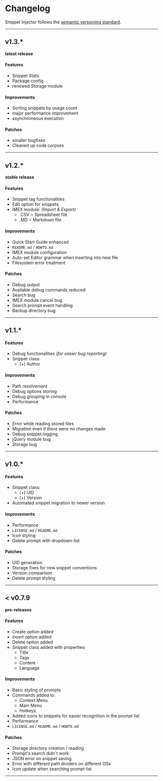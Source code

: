 # Changelog
Snippet Injector follows the [semantic versioning standard](https://docs.npmjs.com/getting-started/semantic-versioning).

-----------

## v1.3.*
**latest release**

#### Features
- Snippet Stats
- Package config
- renewed Storage module

#### Improvements
- Sorting snippets by usage count
- major performance improvement
- asynchroneous execution

#### Patches
- smaller bugfixes
- Cleaned up code corpses


---

## v1.2.*
**stable release**

#### Features
- Snippet tag functionalities
- Edit option for snippets
- IMEX module: *(Import & Export)*
  - .CSV ~ Spreadsheet file
  - .MD ~ Markdown file

#### Improvements
- Quick Start Guide enhanced
- `README.md` / `HOWTO.md`
- IMEX module configuration
- Auto-set Editor grammar when inserting into new file
- Filesystem error treatment

#### Patches
- Debug output
- Available debug commands reduced
- Search bug
- IMEX module cancel bug
- Search prompt event handling
- Backup directory bug


---

## v1.1.*

#### Features
- Debug functionalities *(for easier bug reporting)*
- Snippet class:
  - (+) Author

#### Improvements
- Path resolvement
- Debug options storing
- Debug grouping in console
- Performance

#### Patches
- Error while reading stored files
- Migration even if there were no changes made
- Debug snippet logging
- jQuery module bug
- Storage bug


---

## v1.0.*

#### Features
- Snippet class:
  - (+) UID
  - (+) Version
- Automated snippet migration to newer version

#### Improvements
- Performance
- `LICENSE.md` / `README.md`
- Icon styling
- Delete prompt with dropdown-list

#### Patches
- UID generation
- Storage fixes for new snippet conventions
- Version comparison
- Delete prompt styling

---

## < v0.7.9
**pre-releases**

#### Features
- Create option added
- Insert option added
- Delete option added
- Snippet class added with properties:
  - Title
  - Tags
  - Content
  - Language

#### Improvements
- Basic styling of prompts
- Commands added to:
  - Context Menu
  - Main Menu
  - Hotkeys
- Added icons to snippets for easier recognition in the prompt list
- Performance
- `LICENSE.md` / `README.md` / `HOWTO.md`

#### Patches
- Storage directory creation / reading
- Prompt's search didn't work
- JSON error on snippet saving
- Error with different path dividers on different OSs
- Icon update when searching prompt list

---
